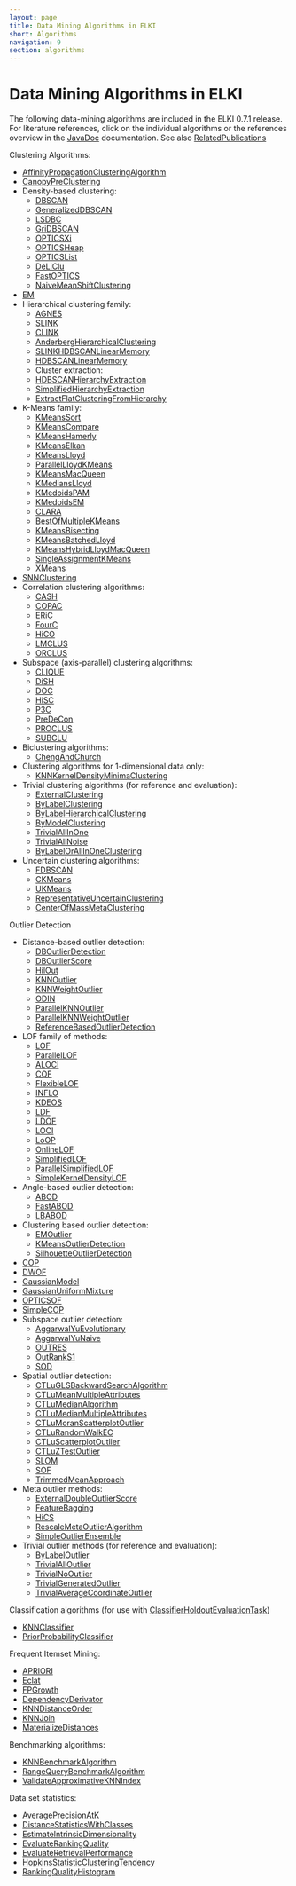 ```yaml
---
layout: page
title: Data Mining Algorithms in ELKI
short: Algorithms
navigation: 9
section: algorithms
---
```


Data Mining Algorithms in ELKI
==============================

The following data-mining algorithms are included in the ELKI 0.7.1 release.
For literature references, click on the individual algorithms or the references overview in the [JavaDoc](/javadoc) documentation. See also [RelatedPublications](/related)

Clustering Algorithms:

- [AffinityPropagationClusteringAlgorithm](/releases/current/doc/de/lmu/ifi/dbs/elki/algorithm/clustering/affinitypropagation/AffinityPropagationClusteringAlgorithm.html)
- [CanopyPreClustering](/releases/current/doc/de/lmu/ifi/dbs/elki/algorithm/clustering/CanopyPreClustering.html)
- Density-based clustering:
  - [DBSCAN](/releases/current/doc/de/lmu/ifi/dbs/elki/algorithm/clustering/DBSCAN.html)
  - [GeneralizedDBSCAN](/releases/current/doc/de/lmu/ifi/dbs/elki/algorithm/clustering/gdbscan/GeneralizedDBSCAN.html)
  - [LSDBC](/releases/current/doc/de/lmu/ifi/dbs/elki/algorithm/clustering/gdbscan/LSDBC.html)
  - [GriDBSCAN](/releases/current/doc/de/lmu/ifi/dbs/elki/algorithm/clustering/GriDBSCAN.html)
  - [OPTICSXi](/releases/current/doc/de/lmu/ifi/dbs/elki/algorithm/clustering/optics/OPTICSXi.html)
  - [OPTICSHeap](/releases/current/doc/de/lmu/ifi/dbs/elki/algorithm/clustering/optics/OPTICSHeap.html)
  - [OPTICSList](/releases/current/doc/de/lmu/ifi/dbs/elki/algorithm/clustering/optics/OPTICSList.html)
  - [DeLiClu](/releases/current/doc/de/lmu/ifi/dbs/elki/algorithm/clustering/optics/DeLiClu.html)
  - [FastOPTICS](/releases/current/doc/de/lmu/ifi/dbs/elki/algorithm/clustering/optics/FastOPTICS.html)
  - [NaiveMeanShiftClustering](/releases/current/doc/de/lmu/ifi/dbs/elki/algorithm/clustering/NaiveMeanShiftClustering.html)
- [EM](/releases/current/doc/de/lmu/ifi/dbs/elki/algorithm/clustering/em/EM.html)
- Hierarchical clustering family:
  - [AGNES](/releases/current/doc/de/lmu/ifi/dbs/elki/algorithm/clustering/hierarchical/AGNES.html)
  - [SLINK](/releases/current/doc/de/lmu/ifi/dbs/elki/algorithm/clustering/hierarchical/SLINK.html)
  - [CLINK](/releases/current/doc/de/lmu/ifi/dbs/elki/algorithm/clustering/hierarchical/CLINK.html)
  - [AnderbergHierarchicalClustering](/releases/current/doc/de/lmu/ifi/dbs/elki/algorithm/clustering/hierarchical/AnderbergHierarchicalClustering.html)
  - [SLINKHDBSCANLinearMemory](/releases/current/doc/de/lmu/ifi/dbs/elki/algorithm/clustering/hierarchical/SLINKHDBSCANLinearMemory.html)
  - [HDBSCANLinearMemory](/releases/current/doc/de/lmu/ifi/dbs/elki/algorithm/clustering/hierarchical/HDBSCANLinearMemory.html)
  - Cluster extraction:
  - [HDBSCANHierarchyExtraction](/releases/current/doc/de/lmu/ifi/dbs/elki/algorithm/clustering/hierarchical/extraction/HDBSCANHierarchyExtraction.html)
  - [SimplifiedHierarchyExtraction](/releases/current/doc/de/lmu/ifi/dbs/elki/algorithm/clustering/hierarchical/extraction/SimplifiedHierarchyExtraction.html)
  - [ExtractFlatClusteringFromHierarchy](/releases/current/doc/de/lmu/ifi/dbs/elki/algorithm/clustering/hierarchical/extraction/ExtractFlatClusteringFromHierarchy.html)
- K-Means family:
  - [KMeansSort](/releases/current/doc/de/lmu/ifi/dbs/elki/algorithm/clustering/kmeans/KMeansSort.html)
  - [KMeansCompare](/releases/current/doc/de/lmu/ifi/dbs/elki/algorithm/clustering/kmeans/KMeansCompare.html)
  - [KMeansHamerly](/releases/current/doc/de/lmu/ifi/dbs/elki/algorithm/clustering/kmeans/KMeansHamerly.html)
  - [KMeansElkan](/releases/current/doc/de/lmu/ifi/dbs/elki/algorithm/clustering/kmeans/KMeansElkan.html)
  - [KMeansLloyd](/releases/current/doc/de/lmu/ifi/dbs/elki/algorithm/clustering/kmeans/KMeansLloyd.html)
  - [ParallelLloydKMeans](/releases/current/doc/de/lmu/ifi/dbs/elki/algorithm/clustering/kmeans/parallel/ParallelLloydKMeans.html)
  - [KMeansMacQueen](/releases/current/doc/de/lmu/ifi/dbs/elki/algorithm/clustering/kmeans/KMeansMacQueen.html)
  - [KMediansLloyd](/releases/current/doc/de/lmu/ifi/dbs/elki/algorithm/clustering/kmeans/KMediansLloyd.html)
  - [KMedoidsPAM](/releases/current/doc/de/lmu/ifi/dbs/elki/algorithm/clustering/kmeans/KMedoidsPAM.html)
  - [KMedoidsEM](/releases/current/doc/de/lmu/ifi/dbs/elki/algorithm/clustering/kmeans/KMedoidsEM.html)
  - [CLARA](/releases/current/doc/de/lmu/ifi/dbs/elki/algorithm/clustering/kmeans/CLARA.html)
  - [BestOfMultipleKMeans](/releases/current/doc/de/lmu/ifi/dbs/elki/algorithm/clustering/kmeans/BestOfMultipleKMeans.html)
  - [KMeansBisecting](/releases/current/doc/de/lmu/ifi/dbs/elki/algorithm/clustering/kmeans/KMeansBisecting.html)
  - [KMeansBatchedLloyd](/releases/current/doc/de/lmu/ifi/dbs/elki/algorithm/clustering/kmeans/KMeansBatchedLloyd.html)
  - [KMeansHybridLloydMacQueen](/releases/current/doc/de/lmu/ifi/dbs/elki/algorithm/clustering/kmeans/KMeansHybridLloydMacQueen.html)
  - [SingleAssignmentKMeans](/releases/current/doc/de/lmu/ifi/dbs/elki/algorithm/clustering/kmeans/SingleAssignmentKMeans.html)
  - [XMeans](/releases/current/doc/de/lmu/ifi/dbs/elki/algorithm/clustering/kmeans/XMeans.html)
- [SNNClustering](/releases/current/doc/de/lmu/ifi/dbs/elki/algorithm/clustering/SNNClustering.html)
- Correlation clustering algorithms:
  - [CASH](/releases/current/doc/de/lmu/ifi/dbs/elki/algorithm/clustering/correlation/CASH.html)
  - [COPAC](/releases/current/doc/de/lmu/ifi/dbs/elki/algorithm/clustering/correlation/COPAC.html)
  - [ERiC](/releases/current/doc/de/lmu/ifi/dbs/elki/algorithm/clustering/correlation/ERiC.html)
  - [FourC](/releases/current/doc/de/lmu/ifi/dbs/elki/algorithm/clustering/correlation/FourC.html)
  - [HiCO](/releases/current/doc/de/lmu/ifi/dbs/elki/algorithm/clustering/correlation/HiCO.html)
  - [LMCLUS](/releases/current/doc/de/lmu/ifi/dbs/elki/algorithm/clustering/correlation/LMCLUS.html)
  - [ORCLUS](/releases/current/doc/de/lmu/ifi/dbs/elki/algorithm/clustering/correlation/ORCLUS.html)
- Subspace (axis-parallel) clustering algorithms:
  - [CLIQUE](/releases/current/doc/de/lmu/ifi/dbs/elki/algorithm/clustering/subspace/CLIQUE.html)
  - [DiSH](/releases/current/doc/de/lmu/ifi/dbs/elki/algorithm/clustering/subspace/DiSH.html)
  - [DOC](/releases/current/doc/de/lmu/ifi/dbs/elki/algorithm/clustering/subspace/DOC.html)
  - [HiSC](/releases/current/doc/de/lmu/ifi/dbs/elki/algorithm/clustering/subspace/HiSC.html)
  - [P3C](/releases/current/doc/de/lmu/ifi/dbs/elki/algorithm/clustering/subspace/P3C.html)
  - [PreDeCon](/releases/current/doc/de/lmu/ifi/dbs/elki/algorithm/clustering/subspace/PreDeCon.html)
  - [PROCLUS](/releases/current/doc/de/lmu/ifi/dbs/elki/algorithm/clustering/subspace/PROCLUS.html)
  - [SUBCLU](/releases/current/doc/de/lmu/ifi/dbs/elki/algorithm/clustering/subspace/SUBCLU.html)
- Biclustering algorithms:
  - [ChengAndChurch](/releases/current/doc/de/lmu/ifi/dbs/elki/algorithm/clustering/biclustering/ChengAndChurch.html)
- Clustering algorithms for 1-dimensional data only:
  - [KNNKernelDensityMinimaClustering](/releases/current/doc/de/lmu/ifi/dbs/elki/algorithm/clustering/onedimensional/KNNKernelDensityMinimaClustering.html)
- Trivial clustering algorithms (for reference and evaluation):
  - [ExternalClustering](/releases/current/doc/de/lmu/ifi/dbs/elki/algorithm/clustering/meta/ExternalClustering.html)
  - [ByLabelClustering](/releases/current/doc/de/lmu/ifi/dbs/elki/algorithm/clustering/trivial/ByLabelClustering.html)
  - [ByLabelHierarchicalClustering](/releases/current/doc/de/lmu/ifi/dbs/elki/algorithm/clustering/trivial/ByLabelHierarchicalClustering.html)
  - [ByModelClustering](/releases/current/doc/de/lmu/ifi/dbs/elki/algorithm/clustering/trivial/ByModelClustering.html)
  - [TrivialAllInOne](/releases/current/doc/de/lmu/ifi/dbs/elki/algorithm/clustering/trivial/TrivialAllInOne.html)
  - [TrivialAllNoise](/releases/current/doc/de/lmu/ifi/dbs/elki/algorithm/clustering/trivial/TrivialAllNoise.html)
  - [ByLabelOrAllInOneClustering](/releases/current/doc/de/lmu/ifi/dbs/elki/algorithm/clustering/trivial/ByLabelOrAllInOneClustering.html)
- Uncertain clustering algorithms:
  - [FDBSCAN](/releases/current/doc/de/lmu/ifi/dbs/elki/algorithm/clustering/uncertain/FDBSCAN.html)
  - [CKMeans](/releases/current/doc/de/lmu/ifi/dbs/elki/algorithm/clustering/uncertain/CKMeans.html)
  - [UKMeans](/releases/current/doc/de/lmu/ifi/dbs/elki/algorithm/clustering/uncertain/UKMeans.html)
  - [RepresentativeUncertainClustering](/releases/current/doc/de/lmu/ifi/dbs/elki/algorithm/clustering/uncertain/RepresentativeUncertainClustering.html)
  - [CenterOfMassMetaClustering](/releases/current/doc/de/lmu/ifi/dbs/elki/algorithm/clustering/uncertain/CenterOfMassMetaClustering.html)

Outlier Detection

- Distance-based outlier detection:
  - [DBOutlierDetection](/releases/current/doc/de/lmu/ifi/dbs/elki/algorithm/outlier/distance/DBOutlierDetection.html)
  - [DBOutlierScore](/releases/current/doc/de/lmu/ifi/dbs/elki/algorithm/outlier/distance/DBOutlierScore.html)
  - [HilOut](/releases/current/doc/de/lmu/ifi/dbs/elki/algorithm/outlier/distance/HilOut.html)
  - [KNNOutlier](/releases/current/doc/de/lmu/ifi/dbs/elki/algorithm/outlier/distance/KNNOutlier.html)
  - [KNNWeightOutlier](/releases/current/doc/de/lmu/ifi/dbs/elki/algorithm/outlier/distance/KNNWeightOutlier.html)
  - [ODIN](/releases/current/doc/de/lmu/ifi/dbs/elki/algorithm/outlier/distance/ODIN.html)
  - [ParallelKNNOutlier](/releases/current/doc/de/lmu/ifi/dbs/elki/algorithm/outlier/distance/parallel/ParallelKNNOutlier.html)
  - [ParallelKNNWeightOutlier](/releases/current/doc/de/lmu/ifi/dbs/elki/algorithm/outlier/distance/parallel/ParallelKNNWeightOutlier.html)
  - [ReferenceBasedOutlierDetection](/releases/current/doc/de/lmu/ifi/dbs/elki/algorithm/outlier/distance/ReferenceBasedOutlierDetection.html)
- LOF family of methods:
  - [LOF](/releases/current/doc/de/lmu/ifi/dbs/elki/algorithm/outlier/lof/LOF.html)
  - [ParallelLOF](/releases/current/doc/de/lmu/ifi/dbs/elki/algorithm/outlier/lof/parallel/ParallelLOF.html)
  - [ALOCI](/releases/current/doc/de/lmu/ifi/dbs/elki/algorithm/outlier/lof/ALOCI.html)
  - [COF](/releases/current/doc/de/lmu/ifi/dbs/elki/algorithm/outlier/lof/COF.html)
  - [FlexibleLOF](/releases/current/doc/de/lmu/ifi/dbs/elki/algorithm/outlier/lof/FlexibleLOF.html)
  - [INFLO](/releases/current/doc/de/lmu/ifi/dbs/elki/algorithm/outlier/lof/INFLO.html)
  - [KDEOS](/releases/current/doc/de/lmu/ifi/dbs/elki/algorithm/outlier/lof/KDEOS.html)
  - [LDF](/releases/current/doc/de/lmu/ifi/dbs/elki/algorithm/outlier/lof/LDF.html)
  - [LDOF](/releases/current/doc/de/lmu/ifi/dbs/elki/algorithm/outlier/lof/LDOF.html)
  - [LOCI](/releases/current/doc/de/lmu/ifi/dbs/elki/algorithm/outlier/lof/LOCI.html)
  - [LoOP](/releases/current/doc/de/lmu/ifi/dbs/elki/algorithm/outlier/lof/LoOP.html)
  - [OnlineLOF](/releases/current/doc/de/lmu/ifi/dbs/elki/algorithm/outlier/lof/OnlineLOF.html)
  - [SimplifiedLOF](/releases/current/doc/de/lmu/ifi/dbs/elki/algorithm/outlier/lof/SimplifiedLOF.html)
  - [ParallelSimplifiedLOF](/releases/current/doc/de/lmu/ifi/dbs/elki/algorithm/outlier/lof/ParallelSimplifiedLOF.html)
  - [SimpleKernelDensityLOF](/releases/current/doc/de/lmu/ifi/dbs/elki/algorithm/outlier/lof/SimpleKernelDensityLOF.html)
- Angle-based outlier detection:
  - [ABOD](/releases/current/doc/de/lmu/ifi/dbs/elki/algorithm/outlier/anglebased/ABOD.html)
  - [FastABOD](/releases/current/doc/de/lmu/ifi/dbs/elki/algorithm/outlier/anglebased/FastABOD.html)
  - [LBABOD](/releases/current/doc/de/lmu/ifi/dbs/elki/algorithm/outlier/anglebased/LBABOD.html)
- Clustering based outlier detection:
  - [EMOutlier](/releases/current/doc/de/lmu/ifi/dbs/elki/algorithm/outlier/clustering/EMOutlier.html)
  - [KMeansOutlierDetection](/releases/current/doc/de/lmu/ifi/dbs/elki/algorithm/outlier/clustering/KMeansOutlierDetection.html)
  - [SilhouetteOutlierDetection](/releases/current/doc/de/lmu/ifi/dbs/elki/algorithm/outlier/clustering/SilhouetteOutlierDetection.html)
- [COP](/releases/current/doc/de/lmu/ifi/dbs/elki/algorithm/outlier/COP.html)
- [DWOF](/releases/current/doc/de/lmu/ifi/dbs/elki/algorithm/outlier/DWOF.html)
- [GaussianModel](/releases/current/doc/de/lmu/ifi/dbs/elki/algorithm/outlier/GaussianModel.html)
- [GaussianUniformMixture](/releases/current/doc/de/lmu/ifi/dbs/elki/algorithm/outlier/GaussianUniformMixture.html)
- [OPTICSOF](/releases/current/doc/de/lmu/ifi/dbs/elki/algorithm/outlier/OPTICSOF.html)
- [SimpleCOP](/releases/current/doc/de/lmu/ifi/dbs/elki/algorithm/outlier/SimpleCOP.html)
- Subspace outlier detection:
  - [AggarwalYuEvolutionary](/releases/current/doc/de/lmu/ifi/dbs/elki/algorithm/outlier/subspace/AggarwalYuEvolutionary.html)
  - [AggarwalYuNaive](/releases/current/doc/de/lmu/ifi/dbs/elki/algorithm/outlier/subspace/AggarwalYuNaive.html)
  - [OUTRES](/releases/current/doc/de/lmu/ifi/dbs/elki/algorithm/outlier/subspace/OUTRES.html)
  - [OutRankS1](/releases/current/doc/de/lmu/ifi/dbs/elki/algorithm/outlier/subspace/OutRankS1.html)
  - [SOD](/releases/current/doc/de/lmu/ifi/dbs/elki/algorithm/outlier/subspace/SOD.html)
- Spatial outlier detection:
  - [CTLuGLSBackwardSearchAlgorithm](/releases/current/doc/de/lmu/ifi/dbs/elki/algorithm/outlier/spatial/CTLuGLSBackwardSearchAlgorithm.html)
  - [CTLuMeanMultipleAttributes](/releases/current/doc/de/lmu/ifi/dbs/elki/algorithm/outlier/spatial/CTLuMeanMultipleAttributes.html)
  - [CTLuMedianAlgorithm](/releases/current/doc/de/lmu/ifi/dbs/elki/algorithm/outlier/spatial/CTLuMedianAlgorithm.html)
  - [CTLuMedianMultipleAttributes](/releases/current/doc/de/lmu/ifi/dbs/elki/algorithm/outlier/spatial/CTLuMedianMultipleAttributes.html)
  - [CTLuMoranScatterplotOutlier](/releases/current/doc/de/lmu/ifi/dbs/elki/algorithm/outlier/spatial/CTLuMoranScatterplotOutlier.html)
  - [CTLuRandomWalkEC](/releases/current/doc/de/lmu/ifi/dbs/elki/algorithm/outlier/spatial/CTLuRandomWalkEC.html)
  - [CTLuScatterplotOutlier](/releases/current/doc/de/lmu/ifi/dbs/elki/algorithm/outlier/spatial/CTLuScatterplotOutlier.html)
  - [CTLuZTestOutlier](/releases/current/doc/de/lmu/ifi/dbs/elki/algorithm/outlier/spatial/CTLuZTestOutlier.html)
  - [SLOM](/releases/current/doc/de/lmu/ifi/dbs/elki/algorithm/outlier/spatial/SLOM.html)
  - [SOF](/releases/current/doc/de/lmu/ifi/dbs/elki/algorithm/outlier/spatial/SOF.html)
  - [TrimmedMeanApproach](/releases/current/doc/de/lmu/ifi/dbs/elki/algorithm/outlier/spatial/TrimmedMeanApproach.html)
- Meta outlier methods:
  - [ExternalDoubleOutlierScore](/releases/current/doc/de/lmu/ifi/dbs/elki/algorithm/outlier/meta/ExternalDoubleOutlierScore.html)
  - [FeatureBagging](/releases/current/doc/de/lmu/ifi/dbs/elki/algorithm/outlier/meta/FeatureBagging.html)
  - [HiCS](/releases/current/doc/de/lmu/ifi/dbs/elki/algorithm/outlier/meta/HiCS.html)
  - [RescaleMetaOutlierAlgorithm](/releases/current/doc/de/lmu/ifi/dbs/elki/algorithm/outlier/meta/RescaleMetaOutlierAlgorithm.html)
  - [SimpleOutlierEnsemble](/releases/current/doc/de/lmu/ifi/dbs/elki/algorithm/outlier/meta/SimpleOutlierEnsemble.html)
- Trivial outlier methods (for reference and evaluation):
  - [ByLabelOutlier](/releases/current/doc/de/lmu/ifi/dbs/elki/algorithm/outlier/trivial/ByLabelOutlier.html)
  - [TrivialAllOutlier](/releases/current/doc/de/lmu/ifi/dbs/elki/algorithm/outlier/trivial/TrivialAllOutlier.html)
  - [TrivialNoOutlier](/releases/current/doc/de/lmu/ifi/dbs/elki/algorithm/outlier/trivial/TrivialNoOutlier.html)
  - [TrivialGeneratedOutlier](/releases/current/doc/de/lmu/ifi/dbs/elki/algorithm/outlier/trivial/TrivialGeneratedOutlier.html)
  - [TrivialAverageCoordinateOutlier](/releases/current/doc/de/lmu/ifi/dbs/elki/algorithm/outlier/trivial/TrivialAverageCoordinateOutlier.html)
  
Classification algorithms (for use with [ClassifierHoldoutEvaluationTask](/releases/current/doc/de/lmu/ifi/dbs/elki/application/ClassifierHoldoutEvaluationTask.html))

- [KNNClassifier](/releases/current/doc/de/lmu/ifi/dbs/elki/algorithm/classification/KNNClassifier.html)
- [PriorProbabilityClassifier](/releases/current/doc/de/lmu/ifi/dbs/elki/algorithm/classification/PriorProbabilityClassifier.html)

Frequent Itemset Mining:

- [APRIORI](/releases/current/doc/de/lmu/ifi/dbs/elki/algorithm/itemsetmining/APRIORI.html)
- [Eclat](/releases/current/doc/de/lmu/ifi/dbs/elki/algorithm/itemsetmining/Eclat.html)
- [FPGrowth](/releases/current/doc/de/lmu/ifi/dbs/elki/algorithm/itemsetmining/FPGrowth.html)
- [DependencyDerivator](/releases/current/doc/de/lmu/ifi/dbs/elki/algorithm/DependencyDerivator.html)
- [KNNDistanceOrder](/releases/current/doc/de/lmu/ifi/dbs/elki/algorithm/KNNDistanceOrder.html)
- [KNNJoin](/releases/current/doc/de/lmu/ifi/dbs/elki/algorithm/KNNJoin.html)
- [MaterializeDistances](/releases/current/doc/de/lmu/ifi/dbs/elki/algorithm/MaterializeDistances.html)

Benchmarking algorithms:

- [KNNBenchmarkAlgorithm](/releases/current/doc/de/lmu/ifi/dbs/elki/algorithm/benchmark/KNNBenchmarkAlgorithm.html)
- [RangeQueryBenchmarkAlgorithm](/releases/current/doc/de/lmu/ifi/dbs/elki/algorithm/benchmark/RangeQueryBenchmarkAlgorithm.html)
- [ValidateApproximativeKNNIndex](/releases/current/doc/de/lmu/ifi/dbs/elki/algorithm/benchmark/ValidateApproximativeKNNIndex.html)

Data set statistics:

- [AveragePrecisionAtK](/releases/current/doc/de/lmu/ifi/dbs/elki/algorithm/statistics/AveragePrecisionAtK.html)
- [DistanceStatisticsWithClasses](/releases/current/doc/de/lmu/ifi/dbs/elki/algorithm/statistics/DistanceStatisticsWithClasses.html)
- [EstimateIntrinsicDimensionality](/releases/current/doc/de/lmu/ifi/dbs/elki/algorithm/statistics/EstimateIntrinsicDimensionality.html)
- [EvaluateRankingQuality](/releases/current/doc/de/lmu/ifi/dbs/elki/algorithm/statistics/EvaluateRankingQuality.html)
- [EvaluateRetrievalPerformance](/releases/current/doc/de/lmu/ifi/dbs/elki/algorithm/statistics/EvaluateRetrievalPerformance.html)
- [HopkinsStatisticClusteringTendency](/releases/current/doc/de/lmu/ifi/dbs/elki/algorithm/statistics/HopkinsStatisticClusteringTendency.html)
- [RankingQualityHistogram](/releases/current/doc/de/lmu/ifi/dbs/elki/algorithm/statistics/RankingQualityHistogram.html)

